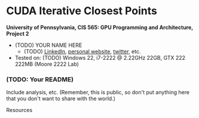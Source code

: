 CUDA Iterative Closest Points
======================

**University of Pennsylvania, CIS 565: GPU Programming and Architecture, Project 2**

* (TODO) YOUR NAME HERE
  * (TODO) [LinkedIn](), [personal website](), [twitter](), etc.
* Tested on: (TODO) Windows 22, i7-2222 @ 2.22GHz 22GB, GTX 222 222MB (Moore 2222 Lab)

### (TODO: Your README)

Include analysis, etc. (Remember, this is public, so don't put
anything here that you don't want to share with the world.)

Resources

[](http://delivery.acm.org/10.1145/1410000/1409079/a126-zhou.pdf?ip=158.130.58.68&id=1409079&acc=ACTIVE%20SERVICE&key=A792924B58C015C1%2E18947888DF2D0EEA%2E4D4702B0C3E38B35%2E4D4702B0C3E38B35&__acm__=1570511380_fc6c827f105612cb6c334de6bfe14d63)
[](http://ais.informatik.uni-freiburg.de/teaching/ss11/robotics/slides/17-icp.pdf)
[](https://en.wikipedia.org/wiki/K-d_tree)
[](https://blog.krum.io/k-d-trees/)
[](https://rosettacode.org/wiki/K-d_tree)
[](https://www.cs.cmu.edu/~ckingsf/bioinfo-lectures/kdtrees.pdf)
[](https://www.cs.cmu.edu/~ckingsf/bioinfo-lectures/kdrangenn.pdf)
[](https://www.geeksforgeeks.org/k-dimensional-tree/)
[](http://delivery.acm.org/10.1145/1410000/1409079/a126-zhou.pdf?ip=158.130.58.68&id=1409079&acc=ACTIVE%20SERVICE&key=A792924B58C015C1%2E18947888DF2D0EEA%2E4D4702B0C3E38B35%2E4D4702B0C3E38B35&__acm__=1570511380_fc6c827f105612cb6c334de6bfe14d63)
[](https://www.nvidia.com/content/GTC-2010/pdfs/2140_GTC2010.pdf)
[](http://www.cad.zju.edu.cn/home/rwang/publication/08kdtree.pdf)
[](https://link.springer.com/article/10.1007/s10766-018-0571-0)
[](https://nghiaho.com/?p=437)
